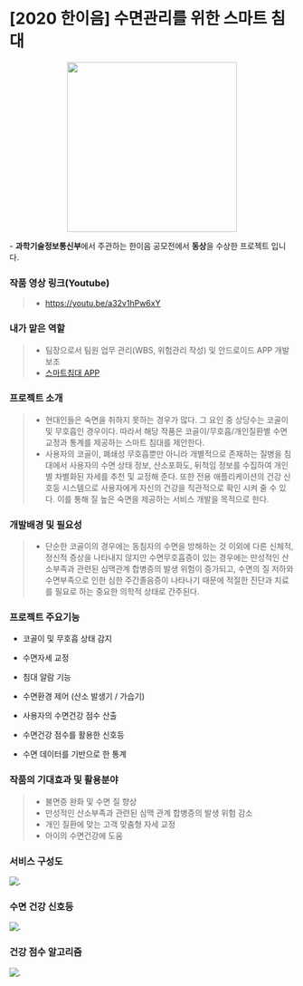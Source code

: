 # [2020 한이음] 수면관리를 위한 스마트 침대

<p align="center"><img src="https://i.imgur.com/U4luNfX.png" width="300" height="300"></p>
  - <b>과학기술정보통신부</b>에서 주관하는 한이음 공모전에서 <b>동상</b>을 수상한 프로젝트 입니다.

### 작품 영상 링크(Youtube)
> - https://youtu.be/a32v1hPw6xY



### 내가 맡은 역할
> - 팀장으로서 팀원 업무 관리(WBS, 위험관리 작성) 및 안드로이드 APP 개발보조
> - [스마트침대 APP](https://github.com/sanhee/Hanium-SmartBedProject/tree/main/app/DreamLand)

### 프로젝트 소개

>- 현대인들은 숙면을 취하지 못하는 경우가 많다. 그 요인 중 상당수는 코골이 및 무호흡인 경우이다. 따라서 해당 작품은 코골이/무호흡/개인질환별 수면교정과 통계를 제공하는 스마트 침대를 제안한다. 
>- 사용자의 코골이, 폐쇄성 무호흡뿐만 아니라 개별적으로 존재하는 질병을 침대에서 사용자의 수면 상태 정보, 산소포화도, 뒤척임 정보를 수집하여 개인별 차별화된 자세를 추천 및 교정해 준다. 또한 전용 애플리케이션의 건강 신호등 시스템으로 사용자에게 자신의 건강을 직관적으로 확인 시켜 줄 수 있다. 이를 통해 질 높은 숙면을 제공하는 서비스 개발을 목적으로 한다.


### 개발배경 및 필요성
>- 단순한 코골이의 경우에는 동침자의 수면을 방해하는 것 이외에 다른 신체적, 정신적 증상을 나타내지 않지만 수면무호흡증이 있는 경우에는 만성적인 산소부족과 관련된 심맥관계 합병증의 발생 위험이 증가되고, 수면의 질 저하와 수면부족으로 인한 심한 주간졸음증이 나타나기 때문에 적절한 진단과 치료를 필요로 하는 중요한 의학적 상태로 간주된다.

### 프로젝트 주요기능

 - 코골이 및 무호흡 상태 감지

 - 수면자세 교정

 - 침대 알람 기능

 - 수면환경 제어 (산소 발생기 / 가습기)

 - 사용자의 수면건강 점수 산출

 - 수면건강 점수를 활용한 신호등

 - 수면 데이터를 기반으로 한 통계

### 작품의 기대효과 및 활용분야

>-  불면증 완화 및 수면 질 향상
>-  만성적인 산소부족과 관련된 심맥 관계 합병증의 발생 위험 감소
>-  개인 질환에 맞는 고객 맞춤형 자세 교정
>-  아이의 수면건강에 도움
   
    
### 서비스 구성도
![.](https://i.imgur.com/QdtHoGO.png)

### 수면 건강 신호등
![.](https://i.imgur.com/ipkmtFj.png)

### 건강 점수 알고리즘
![.](https://i.imgur.com/eqjutxt.png)

